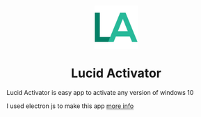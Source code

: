 <img src="data/logo.png" alt="Lucid Activator" width="100" style="display: block; margin: 0 auto;">
<h1 style="text-align: center;">Lucid Activator</h1>
<p>Lucid Activator is easy app to activate any version of windows 10</p>
<p>I used electron js to make this app <a href="https://www.electronjs.org/docs/tutorial/quick-start">more info</a> </p>
